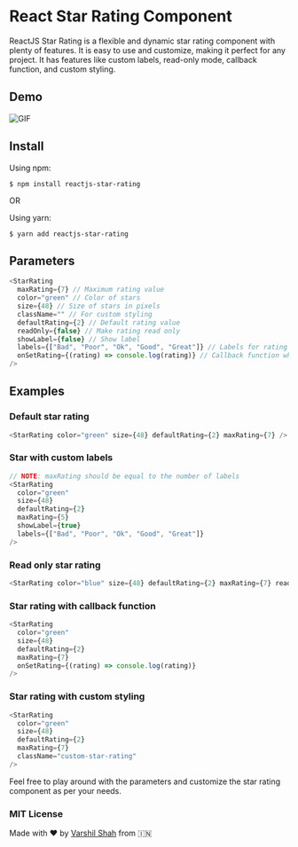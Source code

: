 # React Star Rating Component

ReactJS Star Rating is a flexible and dynamic star rating component with plenty of features. It is easy to use and customize, making it perfect for any project. It has features like custom labels, read-only mode, callback function, and custom styling.

## Demo

![GIF](https://ik.imagekit.io/varshilshah/uploads/star-rating.gif?updatedAt=1692110217489)

## Install

Using npm:

```
$ npm install reactjs-star-rating
```

OR

Using yarn:

```
$ yarn add reactjs-star-rating
```

## Parameters

```javascript
<StarRating
  maxRating={7} // Maximum rating value
  color="green" // Color of stars
  size={48} // Size of stars in pixels
  className="" // For custom styling
  defaultRating={2} // Default rating value
  readOnly={false} // Make rating read only
  showLabel={false} // Show label
  labels={["Bad", "Poor", "Ok", "Good", "Great"]} // Labels for rating
  onSetRating={(rating) => console.log(rating)} // Callback function when rating is set
/>
```

## Examples

### Default star rating

```javascript
<StarRating color="green" size={48} defaultRating={2} maxRating={7} />
```

### Star with custom labels

```javascript
// NOTE: maxRating should be equal to the number of labels
<StarRating
  color="green"
  size={48}
  defaultRating={2}
  maxRating={5}
  showLabel={true}
  labels={["Bad", "Poor", "Ok", "Good", "Great"]}
/>
```

### Read only star rating

```javascript
<StarRating color="blue" size={48} defaultRating={2} maxRating={7} readOnly />
```

### Star rating with callback function

```javascript
<StarRating
  color="green"
  size={48}
  defaultRating={2}
  maxRating={7}
  onSetRating={(rating) => console.log(rating)}
/>
```

### Star rating with custom styling

```javascript
<StarRating
  color="green"
  size={48}
  defaultRating={2}
  maxRating={7}
  className="custom-star-rating"
/>
```

Feel free to play around with the parameters and customize the star rating component as per your needs.

### MIT License

Made with ❤ by [Varshil Shah](https://www.linkedin.com/in/shahvarshil/) from 🇮🇳
